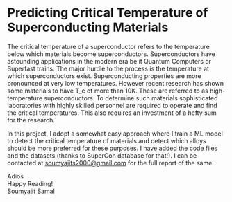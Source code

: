 # Predicting Critical Temperature of Superconducting Materials

The critical temperature of a superconductor refers to the temperature below which materials become superconductors. Superconductors have astounding applications in the modern era be it Quantum Computers or Superfast trains. The major hurdle to the process is the temperature at which superconductors exist. Superconducting properties are more pronounced at very low temperatures. However recent research has shown some materials to have T_c of more than 10K. These are referred to as high-temperature superconductors. To determine such materials sophisticated laboratories with highly skilled personnel are required to operate and find the critical temperatures. This also requires an investment of a hefty sum for the research.

In this project, I adopt a somewhat easy approach where I train a ML model to detect the critical temperature of materials and detect which alloys should be more preferred for these purposes. I have added the code files and the datasets (thanks to SuperCon database for that!). I can be contacted at soumyajits2000@gmail.com for the full report of the same. 


Adios  
Happy Reading!  
[Soumyajit Samal](https://github.com/soumyajits2000)

